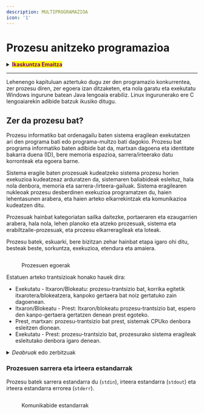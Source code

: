 ```yaml
---
description: MULTIPROGRAMAZIOA
icon: '1'
---
```


# Prozesu anitzeko programazioa

<details>

<summary><mark style="color:purple;"><strong>Ikaskuntza Emaitza</strong></mark></summary>

### <mark style="color:purple;">IE 1. Hainbat prozesuz osatutako aplikazioak garatzea, eta programazio paraleloko printzipioak ezagutzen eta aplikatzen.</mark>

<mark style="color:purple;">Ondoko lorpen-adierazleekin frogatuta:</mark>

<mark style="color:purple;">a) Programazio konkurrentearen ezaugarriak eta aplikazio-esparruak ezagutu ditu.</mark>&#x20;

<mark style="color:purple;">b) Programazio paraleloaren eta programazio banatuaren arteko desberdintasunak eta horien alde onak eta txarrak identifikatu ditu.</mark>&#x20;

<mark style="color:purple;">c) Prozesuen ezaugarriak aztertu ditu, baita sistema eragileak horiek exekutatzearen ezaugarriak ere.</mark>&#x20;

<mark style="color:purple;">d) Exekuzio-hariak ezaugarritu ditu, eta prozesuekin duten erlazioa deskribatu du.</mark>&#x20;

<mark style="color:purple;">**e) Klaseak erabili ditu azpiprozesuak sortzen dituzten aplikazioak programatzeko.**</mark>&#x20;

<mark style="color:purple;">**f) Hasitako azpiprozesuek itzulitako balioa lortzeko eta sinkronizatzeko mekanismoak erabili ditu.**</mark>&#x20;

<mark style="color:purple;">**g) Hainbat ataza aldi berean exekutatzeko prozesuak kudeatzen eta erabiltzen dituzten aplikazioak garatu ditu.**</mark>&#x20;

<mark style="color:purple;">h) Garatutako aplikazioak araztu eta dokumentatu ditu.</mark>

</details>

***

Lehenengo kapituluan aztertuko dugu zer den programazio konkurrentea, zer prozesu diren, zer egoera izan ditzaketen, eta nola garatu eta exekutatu Windows ingurune batean Java lengoaia erabiliz. Linux ingurunerako ere C lengoaiarekin adibide batzuk ikusiko ditugu.&#x20;

## Zer da prozesu bat?

Prozesu informatiko bat ordenagailu baten sistema eragilean exekutatzen ari den programa bati edo programa-multzo bati dagokio. Prozesu bat programa informatiko baten adibide bat da, martxan dagoena eta identitate bakarra duena (ID), bere memoria espazioa, sarrera/irteerako datu korronteak eta egoera barne.

Sistema eragile baten prozesuak kudeatzeko sistema prozesu horien exekuzioa kudeatzeaz arduratzen da, sistemaren baliabideak esleituz, hala nola denbora, memoria eta sarrera-/irteera-gailuak. Sistema eragilearen nukleoak prozesu desberdinen exekuzioa programatzen du, haien lehentasunen arabera, eta haien arteko elkarrekintzak eta komunikazioa kudeatzen ditu.

Prozesuak hainbat kategoriatan sailka daitezke, portaeraren eta ezaugarrien arabera, hala nola, lehen planoko eta atzeko prozesuak, sistema eta erabiltzaile-prozesuak, eta prozesu elkarreragileak eta loteak.

Prozesu batek, eskuarki, bere bizitzan zehar hainbat etapa igaro ohi ditu, besteak beste, sorkuntza, exekuzioa, etendura eta amaiera.

<figure><img src="https://737682242-files.gitbook.io/~/files/v0/b/gitbook-x-prod.appspot.com/o/spaces%2F1fkTiBk8oxbo9vMUdfVS%2Fuploads%2Fgit-blob-d61bd60c9d2d7cdd5f0498115476765ea1d1ffc7%2FProcess%20States.drawio.svg?alt=media" alt=""><figcaption><p>Prozesuen egoerak</p></figcaption></figure>

Estatuen arteko trantsizioak honako hauek dira:

* Exekutatu - Itxaron/Blokeatu: prozesu-trantsizio bat, korrika egitetik itxarotera/blokeatzera, kanpoko gertaera bat noiz gertatuko zain dagoenean.
* Itxaron/Blokeatu - Prest: Itxaron/blokeatu prozesu-trantsizio bat, espero den kanpo-gertaera gertatzen denean prest egoteko.
* Prest, martxan: prozesu-trantsizio bat prest, sistemak CPUko denbora esleitzen dionean.
* Exekutatu - Prest: prozesu-trantsizio bat, prozesurako sistema eragileak esleitutako denbora igaro denean.

<details>

<summary><em>Deabruak</em> edo zerbitzuak</summary>

Deabrua edo _Daemon_ prozesu bat sakoneko prozesu mota bat da, etengabe bigarren planoan doana eta sistema batean lan batzuk egiten dituena. Erabiltzaileekin elkarreraginean aritzeko eta kontroleko terminal bat izateko diseinatuta dauden lehen planoko prozesu erregularrak ez bezala, daemon prozesuak erabiltzailearen interakziorik edo kontroleko terminalik gabe funtzionatzeko diseinatuta daude.

Daemon prozesuak sistema-mailako zereginetarako erabili ohi dira, hala nola sare-eskaerak kudeatzeko, sistemaren baliabideak kudeatzeko eta segurtasun-kopia automatizatuak egiteko. Askotan automatikoki hasten dira sistema martxan jartzen den unean eta etengabe funtzionatzen dute sistema itxi arte.

Daemon prozesu baten ezaugarri nagusietako bat da terminaletik askatuta dagoela eta edozein erabiltzaile-saiotatik aparte funtzionatzen duela. Horrek esan nahi du erabiltzaileak saioa eten edo itxi arren, daemon prozesuak bigarren mailan jarraitzen duela. Gainera, daemon prozesuek pribilegio handiak izaten dituzte sistema-mailako zereginak egiteko, hala nola sistema babestuen fitxategietara sartzeko edo maila baxuko hardware-baliabideekin elkarreragiteko.

Unix-antzeko sistemetako daemon prozesuen adibide batzuk hauek dira: `sshd` (SSH daemon), `pdpd` (Apache web zerbitzaria daemon) eta `cron` (programatutako lanak egiten dituen daemon prozesua). Windows sistemetan, ostera, zerbitzu izena jasotzen dute eta _Windows Task Manager_ (CTRL+ALT+SUP) kontsultatu daitezke. Esaterako: **Active Directory Service** edo **Prefetch and Superfetch Service.**

</details>

### Prozesuen sarrera eta irteera estandarrak

Prozesu batek sarrera estandarra du (`stdin`), irteera estandarra (`stdout`) eta irteera estandarra errorea (`stderr`).

<figure><img src="https://737682242-files.gitbook.io/~/files/v0/b/gitbook-x-prod.appspot.com/o/spaces%2F1fkTiBk8oxbo9vMUdfVS%2Fuploads%2Fgit-blob-9b35987e0752c0c6694d4bb30ac1224fe193cf7b%2Fstandard%20streams.svg?alt=media" alt=""><figcaption><p>Komunikabide estandarrak</p></figcaption></figure>
